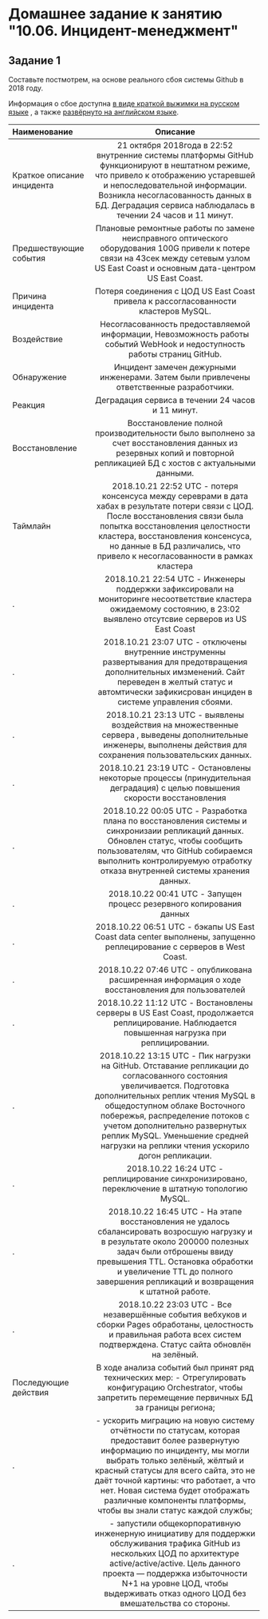 # Домашнее задание к занятию "10.06. Инцидент-менеджмент"

## Задание 1

Составьте постмотрем, на основе реального сбоя системы Github в 2018 году.

Информация о сбое доступна [в виде краткой выжимки на русском языке](https://habr.com/ru/post/427301/) , а
также [развёрнуто на английском языке](https://github.blog/2018-10-30-oct21-post-incident-analysis/).

 Наименование| Описание 
:-------- |:-----:
Краткое описание инцидента| 21 октября 2018года в 22:52 внутренние системы  платформы GitHub функционируют в нештатном режиме, что привело к отображению устаревшей и непоследовательной информации. Возникла несогласованность данных в БД. Деградация сервиса наблюдалась в течении 24 часов и 11 минут.
Предшествующие события| Плановые ремонтные работы по замене неисправного оптического оборудования 100G привели к потере связи на 43сек между сетевым узлом US East Coast и основным дата-центром US East Coast.
Причина инцидента| Потеря соединения с ЦОД US East Coast привела к рассогласованности кластеров MySQL.
Воздействие|Несогласованность предоставляемой информации, Невозможность работы событий WebHook и недоступность работы страниц GitHub.
Обнаружение|Инцидент замечен дежурными инженерами. Затем были привлечены ответственные разработчики.
Реакция|Деградация сервиса в течении 24 часов и 11 минут.
Восстановление|Восстановление полной производительности было выполнено за счет восстановления данных из резервных копий и повторной репликацией БД с хостов с актуальными данными.
Таймлайн|2018.10.21 22:52 UTC - потеря консенсуса между сереврами в дата хабах в результате потери связи с ЦОД. После восстановления связи была попытка восстановления целостности кластера, восстановления консенсуса, но данные в БД различались, что привело к несогласованности в рамках кластера
.|2018.10.21 22:54 UTC - Инженеры поддержки зафиксировали на мониторинге несоответствие кластера ожидаемому состоянию, в 23:02 выявлено отсутсвие серверов из US East Coast 
.|2018.10.21 23:07 UTC - отключены внутренние инструменны развертывания для предотвращения дополнительных имзменений. Сайт переведен в желтый статус и автомтически зафикисрован инциден в системе управления сбоями.
.|2018.10.21 23:13 UTC - выявлены воздействия на множественные сервера , выведены дополнительные инженеры, выполнены действия для сохранения пользовательских данных.
.|2018.10.21 23:19 UTC - Остановлены некоторые процессы (принудительная деградация) с целью повышения скорости восстановления 
.|2018.10.22 00:05 UTC - Разработка плана по восстановления системы и синхронизаии репликаций данных. Обновлен статус, чтобы сообщить пользователям, что GitHub собираемся выполнить контролируемую отработку отказа внутренней системы хранения данных. 
.|2018.10.22 00:41 UTC - Запущен процесс резервного копирования данных
.|2018.10.22 06:51 UTC - бэкапы US East Coast data center выполнены,  запущенно реплецирование с серверов в West Coast. 
.|2018.10.22 07:46 UTC - опубликована расширенная информация о ходе восстановления для пользователей 
.|2018.10.22 11:12 UTC - Востановлены серверы в US East Coast, продолжается реплицирование. Наблюдается повышенная нагрузка при реплицировании. 
.|2018.10.22 13:15 UTC - Пик нагрузки на GitHub. Отставание репликации до согласованного состояния увеличивается. Подготовка дополнительных реплик чтения MySQL в общедоступном облаке Восточного побережья, распределение потоков с учетом дополнительно развернутых реплик MySQL. Уменьшение средней нагрузки на реплики чтения ускорило догон репликации.
.|2018.10.22 16:24 UTC - реплицирование синхронизировано, переключение в штатную топологию MySQL.
.|2018.10.22 16:45 UTC - На этапе восстановления не удалось сбалансировать возросшую нагрузку и в результате около 200000 полезных задач были отброшены ввиду превышения TTL. Остановка обработки и увеличение TTL до полного завершения репликаций и возвращения к штатной работе. 
.|2018.10.22 23:03 UTC - Все незавершённые события вебхуков и сборки Pages обработаны, целостность и правильная работа всех систем подтверждена. Статус сайта обновлён на зелёный.
Последующие действия|В ходе анализа событий был принят ряд технических мер: - Отрегулировать конфигурацию Orchestrator, чтобы запретить перемещение первичных БД за границы региона;
.| - ускорить миграцию на новую систему отчётности по статусам, которая предоставит более развернутую информацию по инциденту, мы могли выбрать только зелёный, жёлтый и красный статусы для всего сайта, это не даёт точной картины: что работает, а что нет. Новая система будет отображать различные компоненты платформы, чтобы вы знали статус каждой службы;
.| - запустили общекорпоративную инженерную инициативу для поддержки обслуживания трафика GitHub из нескольких ЦОД по архитектуре active/active/active. Цель данного проекта — поддержка избыточности N+1 на уровне ЦОД, чтобы выдерживать отказ одного ЦОД без вмешательства со стороны.


